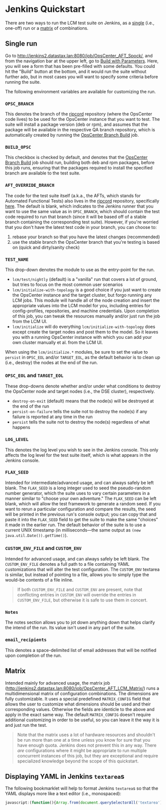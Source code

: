 # Jenkins Quickstart

There are two ways to run the LCM test suite on Jenkins, as a <a href="http://jenkins2.datastax.lan:8080/job/OpsCenter_AFT_Spock/" target="_blank">single</a> (i.e., one-off) run or a <a href="http://jenkins2.datastax.lan:8080/job/OpsCenter_AFT_LCM_Matrix/" target="_blank">matrix</a> of combinations.

## Single run

Go to <a href="http://jenkins2.datastax.lan:8080/job/OpsCenter_AFT_Spock/" target="_blank">http://jenkins2.datastax.lan:8080/job/OpsCenter_AFT_Spock/</a>, and from the navigation bar at the upper left, go to [Build with Parameters](http://jenkins2.datastax.lan:8080/job/OpsCenter_AFT_Spock/build). Here, you will see a form that has been pre-filled with some defaults. You could hit the "Build" button at the bottom, and it would run the suite without further ado, but in most cases you will want to specify some criteria before running the suite.

The following environment variables are available for customizing the run.

### `OPSC_BRANCH`
This denotes the branch of the <a href="https://github.com/riptano/ripcord/" target="_blank">ripcord</a> repository (where the OpsCenter code lives) to be used for the OpsCenter instance that you want to test. The suite will install a package version (deb or rpm), and assumes that the package will be available in the respective QA branch repository, which is automatically created by running the <a href="http://jenkins2.datastax.lan:8080/job/OpsCenter_Branch_Build/" target="_blank">OpsCenter Branch Build</a> job.

### `BUILD_OPSC`
This checkbox is checked by default, and denotes that the <a href="http://jenkins2.datastax.lan:8080/job/OpsCenter_Branch_Build/" target="_blank">OpsCenter Branch Build</a> job should run, building both deb and rpm packages, before this job runs, ensuring that the packages required to install the specified branch are available to the test suite.

### `AFT_OVERRIDE_BRANCH`
The code for the test suite itself (a.k.a., the AFTs, which stands for Automated Functional Tests) also lives in the <a href="https://github.com/riptano/ripcord/" target="_blank">ripcord</a> repository, specifically <a href="https://github.com/riptano/ripcord/tree/master/spock/afts/q" target="_blank">here</a>. The default is blank, which indicates to the Jenkins runner that you want to use the same value as in `OPSC_BRANCH`, which should contain the test code required to run that branch (since it will be based off of a stable branch containing the corresponding test suite). However, if you're worried that you don't have the latest test code in your branch, you can choose to:

1. rebase your branch so that you have the latest changes (recommended)
1. use the stable branch the OpsCenter branch that you're testing is based on (quick and dirty/sanity check)

### `TEST_NAME`
This drop-down denotes the module to use as the entry-point for the run.

* `lcm/test/nightly` (default) is a "vanilla" run that covers a lot of ground, but tries to focus on the most common user scenarios
* `lcm/initialize-with-topology` is a good choice if you just want to create the OpsCenter instance and the target cluster, but forgo running any LCM jobs. This module will handle all of the node creation and insert the appropriate values into the LCM model for you, including entries for config-profiles, repositories, and machine credentials. Upon completion of this job, you can tweak the resources manually and/or just run the job from the LCM UI.
* `lcm/initialize` will do everything `lcm/initialize-with-topology` does except create the target nodes and post them to the model. So it leaves you with a running OpsCenter instance with which you can add your own cluster manually et al. from the LCM UI.

When using the `lcm/initialize.*` modules, be sure to set the value to `persist` in `OPSC_EOL` and/or `TARGET_EOL`, as the default behavior is to clean up (i.e., destroy) the nodes at the end of the run.

### `OPSC_EOL` and `TARGET_EOL`
These drop-downs denote whether and/or under what conditions to destroy the OpsCenter node and target nodes (i.e., the DSE cluster), respectively.

* `destroy-on-exit` (default) means that the node(s) will be destroyed at the end of the run
* `persist-on-failure` tells the suite not to destroy the node(s) if any failure is reported at any time in the run
* `persist` tells the suite not to destroy the node(s) regardless of what happens

### `LOG_LEVEL`
This denotes the log level you wish to see in the Jenkins console. This only affects the log level for the test suite itself, which is what appears in the Jenkins console.

### `FLAX_SEED`
Intended for intermediate/advanced usage, and can always safely be left blank. The `FLAX_SEED` is a long integer used to seed the pseudo-random number generator, which the suite uses to vary certain parameters in a manner similar to "choose your own adventure." The `FLAX_SEED` can be left blank, which will allow the test framework to generate a random seed. If you want to rerun a particular configuration and compare the results, the seed will be printed in the previous run's console output; you can copy that and paste it into the `FLAX_SEED` field to get the suite to make the same "choices" it made in the earlier run. The default behavior of the suite is to use a current UNIX timestamp (in milliseconds—the same output as `(new java.util.Date()).getTime()`).

### `CUSTOM_ENV_FILE` and `CUSTOM_ENV`
Intended for advanced usage, and can always safely be left blank. The `CUSTOM_ENV_FILE` denotes a full path to a file containing YAML customizations that will alter the test configuration. The `CUSTOM_ENV` textarea is similar, but instead of pointing to a file, allows you to simply type the would-be contents of a file inline.

> If both `CUSTOM_ENV_FILE` and `CUSTOM_ENV` are present, note that conflicting entries in `CUSTOM_ENV` will override the entries in `CUSTOM_ENV_FILE`, but otherwise it is safe to use them in concert. 

### `Notes`
The notes section allows you to jot down anything down that helps clarify the intend of the run. Its value isn't used in any part of the suite.

### `email_recipients`
This denotes a space-delimited list of email addresses that will be notified upon completion of the run.

## Matrix

Intended mainly for advanced usage, the matrix job (<a href="http://jenkins2.datastax.lan:8080/job/OpsCenter_AFT_LCM_Matrix/" target="_blank">http://jenkins2.datastax.lan:8080/job/OpsCenter_AFT_LCM_Matrix/</a>) runs a multidimensional matrix of configuration combinations. The dimensions are fully customizable. It uses a special predefined `MATRIX_CONFIG` field that allows the user to customize what dimensions should be used and their corresponding values. Otherwise the fields are identicle to the above and apply in the exact same way. The default `MATRIX_CONFIG` doesn't require additional customizing in order to be useful, so you can leave it the way it is and just run the test.

> Note that the matrix uses a lot of hardware resources and shouldn't be run more than one at a time unless you know for sure that you have enough quota. Jenkins does not prevent this in any way. There _are_ configurations where it might be appropriate to run multiple concurrent instances of this job, but they are exceptional and require specialized knowledge beyond the scope of this quickstart.

## Displaying YAML in Jenkins `textarea`s

The following bookmarklet will help to format Jenkins `textarea`s so that the YAML displays more like a text editor (i.e., monospaced):

```javascript
javascript:(function(){Array.from(document.querySelectorAll('textarea')).map(x=>x.style.fontFamily='monospace');})()
```

